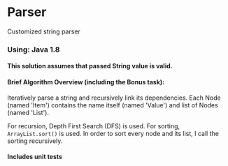 # Parser
Customized string parser

### Using: Java 1.8
#### This solution assumes that passed String value is valid.


#### Brief Algorithm Overview (including the Bonus task):
Iteratively parse a string and recursively link its dependencies. Each Node (named 'Item') contains the name itself (named 'Value') and list of Nodes (named 'List').

For recursion, Depth First Search (DFS) is used.
For sorting, `ArrayList.sort()` is used. In order to sort every node and its list, I call the sorting recursively.

#### Includes unit tests
